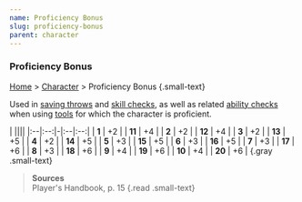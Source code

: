 ```yaml
---
name: Proficiency Bonus
slug: proficiency-bonus
parent: character
---
```

### Proficiency Bonus
[Home](dm-operations-center) > [Character](character) > Proficiency Bonus {.small-text}

Used in [saving throws](saving-throw) and [skill checks](skill-checks), as well as related [ability checks](ability-checks) when using [tools](tools) for which the character is proficient.

| ||||
|:--|:--:|-|:--|:--:|
|  **1** | +2 | | **11** | +4 |
|  **2** | +2 | | **12** | +4 |
|  **3** | +2 | | **13** | +5 |
|  **4** | +2 | | **14** | +5 |
|  **5** | +3 | | **15** | +5 |
|  **6** | +3 | | **16** | +5 |
|  **7** | +3 | | **17** | +6 |
|  **8** | +3 | | **18** | +6 |
|  **9** | +4 | | **19** | +6 |
| **10** | +4 | | **20** | +6 |
{.gray .small-text}

> **Sources** <br/>
> Player's Handbook, p. 15
{.read .small-text}

